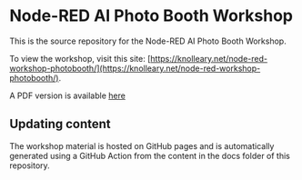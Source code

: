 # Node-RED AI Photo Booth Workshop

This is the source repository for the Node-RED AI Photo Booth Workshop.

To view the workshop, visit this site: [https://knolleary.net/node-red-workshop-photobooth/](https://knolleary.net/node-red-workshop-photobooth/).

A PDF version is available [here](https://knolleary.net/node-red-workshop-photobooth/pdf/node-red-workshop-photobooth.pdf)

## Updating content

The workshop material is hosted on GitHub pages and is automatically generated
using a GitHub Action from the content in the docs folder of this repository.
